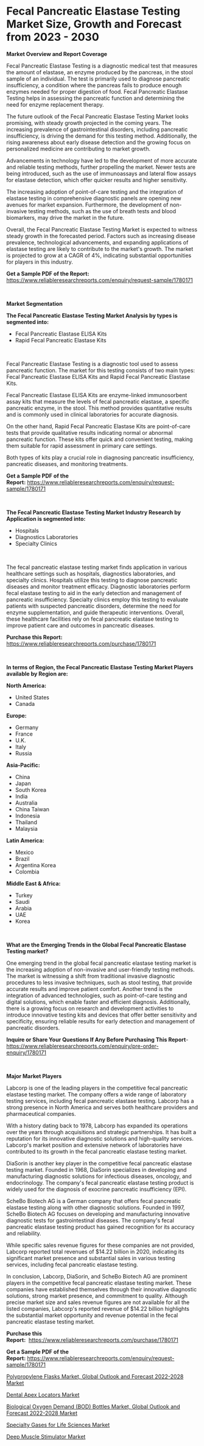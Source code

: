 <p><h1>Fecal Pancreatic Elastase Testing Market Size, Growth and Forecast from 2023 - 2030</h1></p><p><strong>Market Overview and Report Coverage</strong></p>
<p><p>Fecal Pancreatic Elastase Testing is a diagnostic medical test that measures the amount of elastase, an enzyme produced by the pancreas, in the stool sample of an individual. The test is primarily used to diagnose pancreatic insufficiency, a condition where the pancreas fails to produce enough enzymes needed for proper digestion of food. Fecal Pancreatic Elastase Testing helps in assessing the pancreatic function and determining the need for enzyme replacement therapy.</p><p>The future outlook of the Fecal Pancreatic Elastase Testing Market looks promising, with steady growth projected in the coming years. The increasing prevalence of gastrointestinal disorders, including pancreatic insufficiency, is driving the demand for this testing method. Additionally, the rising awareness about early disease detection and the growing focus on personalized medicine are contributing to market growth.</p><p>Advancements in technology have led to the development of more accurate and reliable testing methods, further propelling the market. Newer tests are being introduced, such as the use of immunoassays and lateral flow assays for elastase detection, which offer quicker results and higher sensitivity.</p><p>The increasing adoption of point-of-care testing and the integration of elastase testing in comprehensive diagnostic panels are opening new avenues for market expansion. Furthermore, the development of non-invasive testing methods, such as the use of breath tests and blood biomarkers, may drive the market in the future.</p><p>Overall, the Fecal Pancreatic Elastase Testing Market is expected to witness steady growth in the forecasted period. Factors such as increasing disease prevalence, technological advancements, and expanding applications of elastase testing are likely to contribute to the market's growth. The market is projected to grow at a CAGR of 4%, indicating substantial opportunities for players in this industry.</p></p>
<p><strong>Get a Sample PDF of the Report:</strong> <a href="https://www.reliableresearchreports.com/enquiry/request-sample/1780171">https://www.reliableresearchreports.com/enquiry/request-sample/1780171</a></p>
<p>&nbsp;</p>
<p><strong>Market Segmentation</strong></p>
<p><strong>The Fecal Pancreatic Elastase Testing Market Analysis by types is segmented into:</strong></p>
<p><ul><li>Fecal Pancreatic Elastase ELISA Kits</li><li>Rapid Fecal Pancreatic Elastase Kits</li></ul></p>
<p>&nbsp;</p>
<p><p>Fecal Pancreatic Elastase Testing is a diagnostic tool used to assess pancreatic function. The market for this testing consists of two main types: Fecal Pancreatic Elastase ELISA Kits and Rapid Fecal Pancreatic Elastase Kits. </p><p>Fecal Pancreatic Elastase ELISA Kits are enzyme-linked immunosorbent assay kits that measure the levels of fecal pancreatic elastase, a specific pancreatic enzyme, in the stool. This method provides quantitative results and is commonly used in clinical laboratories for accurate diagnosis.</p><p>On the other hand, Rapid Fecal Pancreatic Elastase Kits are point-of-care tests that provide qualitative results indicating normal or abnormal pancreatic function. These kits offer quick and convenient testing, making them suitable for rapid assessment in primary care settings.</p><p>Both types of kits play a crucial role in diagnosing pancreatic insufficiency, pancreatic diseases, and monitoring treatments.</p></p>
<p><strong>Get a Sample PDF of the Report:</strong>&nbsp;<a href="https://www.reliableresearchreports.com/enquiry/request-sample/1780171">https://www.reliableresearchreports.com/enquiry/request-sample/1780171</a></p>
<p>&nbsp;</p>
<p><strong>The Fecal Pancreatic Elastase Testing Market Industry Research by Application is segmented into:</strong></p>
<p><ul><li>Hospitals</li><li>Diagnostics Laboratories</li><li>Specialty Clinics</li></ul></p>
<p>&nbsp;</p>
<p><p>The fecal pancreatic elastase testing market finds application in various healthcare settings such as hospitals, diagnostics laboratories, and specialty clinics. Hospitals utilize this testing to diagnose pancreatic diseases and monitor treatment efficacy. Diagnostic laboratories perform fecal elastase testing to aid in the early detection and management of pancreatic insufficiency. Specialty clinics employ this testing to evaluate patients with suspected pancreatic disorders, determine the need for enzyme supplementation, and guide therapeutic interventions. Overall, these healthcare facilities rely on fecal pancreatic elastase testing to improve patient care and outcomes in pancreatic diseases.</p></p>
<p><strong>Purchase this Report:</strong>&nbsp; <a href="https://www.reliableresearchreports.com/purchase/1780171">https://www.reliableresearchreports.com/purchase/1780171</a></p>
<p>&nbsp;</p>
<p><strong>In terms of Region, the Fecal Pancreatic Elastase Testing Market Players available by Region are:</strong></p>
<p>
    <p> <strong> North America: </strong>
        <ul>
            <li>United States</li>
            <li>Canada</li>
        </ul>
        </p> 
    <p> <strong> Europe: </strong>
        <ul>
            <li>Germany</li>
            <li>France</li>
            <li>U.K.</li>
            <li>Italy</li>
            <li>Russia</li>
        </ul>
        </p> 
    <p> <strong> Asia-Pacific: </strong>
        <ul>
            <li>China</li>
            <li>Japan</li>
            <li>South Korea</li>
            <li>India</li>
            <li>Australia</li>
            <li>China Taiwan</li>
            <li>Indonesia</li>
            <li>Thailand</li>
            <li>Malaysia</li>
        </ul>
        </p> 
    <p> <strong> Latin America: </strong>
        <ul>
            <li>Mexico</li>
            <li>Brazil</li>
            <li>Argentina Korea</li>
            <li>Colombia</li>
        </ul>
        </p> 
    <p> <strong> Middle East & Africa: </strong>
        <ul>
            <li>Turkey</li>
            <li>Saudi</li>
            <li>Arabia</li>
            <li>UAE</li>
            <li>Korea</li>
        </ul>
    </p>
    </p>
<p>&nbsp;</p>
<p><strong>What are the Emerging Trends in the Global Fecal Pancreatic Elastase Testing market?</strong></p>
<p><p>One emerging trend in the global fecal pancreatic elastase testing market is the increasing adoption of non-invasive and user-friendly testing methods. The market is witnessing a shift from traditional invasive diagnostic procedures to less invasive techniques, such as stool testing, that provide accurate results and improve patient comfort. Another trend is the integration of advanced technologies, such as point-of-care testing and digital solutions, which enable faster and efficient diagnosis. Additionally, there is a growing focus on research and development activities to introduce innovative testing kits and devices that offer better sensitivity and specificity, ensuring reliable results for early detection and management of pancreatic disorders.</p></p>
<p><strong>Inquire or Share Your Questions If Any Before Purchasing This Report</strong>- <a href="https://www.reliableresearchreports.com/enquiry/pre-order-enquiry/1780171">https://www.reliableresearchreports.com/enquiry/pre-order-enquiry/1780171</a></p>
<p>&nbsp;</p>
<p><strong>Major Market Players</strong></p>
<p><p>Labcorp is one of the leading players in the competitive fecal pancreatic elastase testing market. The company offers a wide range of laboratory testing services, including fecal pancreatic elastase testing. Labcorp has a strong presence in North America and serves both healthcare providers and pharmaceutical companies. </p><p>With a history dating back to 1978, Labcorp has expanded its operations over the years through acquisitions and strategic partnerships. It has built a reputation for its innovative diagnostic solutions and high-quality services. Labcorp's market position and extensive network of laboratories have contributed to its growth in the fecal pancreatic elastase testing market.</p><p>DiaSorin is another key player in the competitive fecal pancreatic elastase testing market. Founded in 1968, DiaSorin specializes in developing and manufacturing diagnostic solutions for infectious diseases, oncology, and endocrinology. The company's fecal pancreatic elastase testing product is widely used for the diagnosis of exocrine pancreatic insufficiency (EPI).</p><p>ScheBo Biotech AG is a German company that offers fecal pancreatic elastase testing along with other diagnostic solutions. Founded in 1997, ScheBo Biotech AG focuses on developing and manufacturing innovative diagnostic tests for gastrointestinal diseases. The company's fecal pancreatic elastase testing product has gained recognition for its accuracy and reliability.</p><p>While specific sales revenue figures for these companies are not provided, Labcorp reported total revenues of $14.22 billion in 2020, indicating its significant market presence and substantial sales in various testing services, including fecal pancreatic elastase testing.</p><p>In conclusion, Labcorp, DiaSorin, and ScheBo Biotech AG are prominent players in the competitive fecal pancreatic elastase testing market. These companies have established themselves through their innovative diagnostic solutions, strong market presence, and commitment to quality. Although precise market size and sales revenue figures are not available for all the listed companies, Labcorp's reported revenue of $14.22 billion highlights the substantial market opportunity and revenue potential in the fecal pancreatic elastase testing market.</p></p>
<p><strong>Purchase this Report:</strong>&nbsp;&nbsp;<a href="https://www.reliableresearchreports.com/purchase/1780171">https://www.reliableresearchreports.com/purchase/1780171</a></p>
<p></p>
<p><strong>Get a Sample PDF of the Report:</strong>&nbsp;<a href="https://www.reliableresearchreports.com/enquiry/request-sample/1780171">https://www.reliableresearchreports.com/enquiry/request-sample/1780171</a></p>
<p><p><a href="https://medium.com/@tatemonahan564856/polypropylene-flasks-market-global-outlook-and-forecast-2022-2028-market-share-evolution-and-30689c0a39b3">Polypropylene Flasks Market, Global Outlook and Forecast 2022-2028 Market</a></p><p><a href="https://www.linkedin.com/pulse/dental-apex-locators-market-size-2023-2030-global-truge/">Dental Apex Locators Market</a></p><p><a href="https://medium.com/@marcoshoppe2023/biological-oxygen-demand-bod-bottles-market-global-outlook-and-forecast-2022-2028-market-d3967273d6ab">Biological Oxygen Demand (BOD) Bottles Market, Global Outlook and Forecast 2022-2028 Market</a></p><p><a href="https://github.com/sofyaavrova/Market-Research-Report-List-1/blob/main/specialty-gases-for-life-sciences-market.md">Specialty Gases for Life Sciences Market</a></p><p><a href="https://www.linkedin.com/pulse/deep-muscle-stimulator-market-size-2023-2030-global-yjroe/">Deep Muscle Stimulator Market</a></p></p>